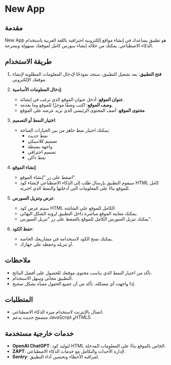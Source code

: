 # New App

## مقدمة

New App هو تطبيق يساعدك في إنشاء مواقع إلكترونية احترافية باللغة العربية باستخدام الذكاء الاصطناعي. يمكنك من خلاله إنشاء سورس كامل لموقعك بسهولة وبسرعة.

## طريقة الاستخدام

1. **فتح التطبيق**: بعد تشغيل التطبيق، ستجد نموذجًا لإدخال المعلومات المطلوبة لإنشاء موقعك الإلكتروني.

2. **إدخال المعلومات الأساسية**:

   - **عنوان الموقع**: أدخل عنوان الموقع الذي ترغب في إنشائه.
   - **وصف الموقع**: اكتب وصفًا موجزًا للموقع وما يقدمه.
   - **محتوى الموقع**: أضف المحتوى الرئيسي الذي تريد عرضه على الموقع.

3. **اختيار النمط أو التصميم**:

   - يمكنك اختيار نمط جاهز من بين الخيارات المتاحة:
     - نمط حديث
     - تصميم كلاسيكي
     - واجهة بسيطة
     - تصميم احترافي
     - نمط داكن

4. **إنشاء الموقع**:

   - اضغط على زر "إنشاء الموقع".
   - سيقوم التطبيق بإرسال طلب إلى الذكاء الاصطناعي لإنشاء كود HTML كامل للموقع بناءً على المعلومات التي أدخلتها والنمط الذي اخترته.

5. **عرض وتنزيل السورس**:

   - سيتم عرض كود HTML الكامل للموقع على الشاشة.
   - يمكنك معاينة الموقع مباشرة داخل التطبيق لرؤية الشكل النهائي.
   - يمكنك تنزيل السورس الكامل للموقع بالضغط على زر "تنزيل السورس".

6. **حفظ الكود**:

   - يمكنك نسخ الكود لاستخدامه في مشاريعك الخاصة.
   - أو تنزيله وحفظه على جهازك.

## ملاحظات

- تأكد من اختيار النمط الذي يناسب محتوى موقعك للحصول على أفضل النتائج.
- التطبيق مجاني وسهل الاستخدام.
- إذا واجهت أي مشكلة، تأكد من أن جميع الحقول معبأة بشكل صحيح.

## المتطلبات

- اتصال بالإنترنت لاستخدام ميزة الذكاء الاصطناعي.
- متصفح حديث يدعم JavaScript وHTML5.

## خدمات خارجية مستخدمة

- **OpenAI ChatGPT**: لتوليد كود HTML الخاص بالموقع بناءً على المعلومات المدخلة.
- **ZAPT**: لإدارة الأحداث والتكامل مع خدمات الذكاء الاصطناعي.
- **Sentry**: لمراقبة الأخطاء وتحسين أداء التطبيق.